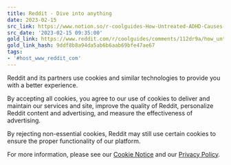 ```yaml
---
title: Reddit - Dive into anything
date: 2023-02-15
src_link: https://www.notion.so/r-coolguides-How-Untreated-ADHD-Causes-And-Traps-You-In-Depression-dba16a26082d421ebbff475c25a0ea7e
src_date: '2023-02-15 09:35:00'
gold_link: https://www.reddit.com/r/coolguides/comments/112dr9a/how_untreated_adhd_causes_and_traps_you_in/?rdt=0
gold_link_hash: 9ddf8b8a94da5ab6b6aab69bfe47ae67
tags:
- '#host_www_reddit_com'
---
```




 Reddit and its partners use cookies and similar technologies to provide you with a better experience.
 



 By accepting all cookies, you agree to our use of cookies to deliver and maintain our services and site, improve the quality of Reddit, personalize Reddit content and advertising, and measure the effectiveness of advertising.
 



 By rejecting non-essential cookies, Reddit may still use certain cookies to ensure the proper functionality of our platform.
 



 For more information, please see our
 [Cookie Notice](https://reddit.com/en-us/policies/cookies)
 and our
 [Privacy Policy](https://reddit.com/en-us/policies/privacy-policy).
